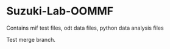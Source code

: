 # Suzuki-Lab-OOMMF
Contains mif test files, odt data files, python data analysis files

Test merge branch.
